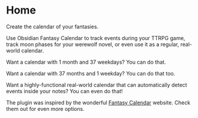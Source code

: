 # Home

Create the calendar of your fantasies.

Use Obsidian Fantasy Calendar to track events during your TTRPG game, track moon phases for your werewolf novel, or even use it as a regular, real-world calendar. 

Want a calendar with 1 month and 37 weekdays? You can do that.

Want a calendar with 37 months and 1 weekday? You can do that too.

Want a highly-functional real-world calendar that can automatically detect events inside your notes? You can even do that!

The plugin was inspired by the wonderful [Fantasy Calendar](https://app.fantasy-calendar.com/faq) website. Check them out for even more options.
